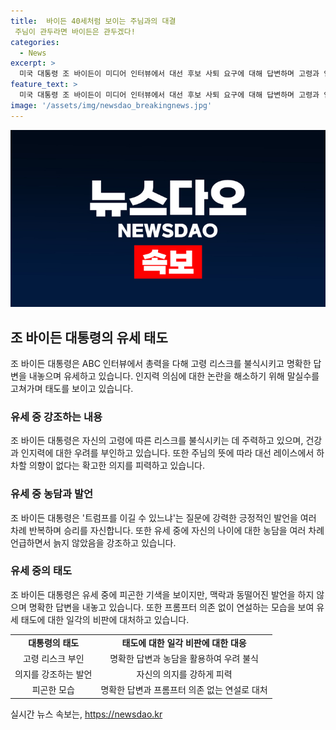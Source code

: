 ```yaml
---
title:  바이든 40세처럼 보이는 주님과의 대결
 주님이 관두라면 바이든은 관두겠다!
categories:
  - News
excerpt: >
  미국 대통령 조 바이든이 미디어 인터뷰에서 대선 후보 사퇴 요구에 대해 답변하며 고령과 인지력 논란을 극복하기 위해 노력했다. 바이든은 건강 문제를 강하게 부인하고, 트럼프를 이길 것이라며 승리 자신을 강조했으며 농담과 말실수를 고쳐가며 명확한 태도를 보였다. 또한, 유세 중에는 텔레프롬프터를 사용하지 않아 자유로운 연설을 진행했다. 요약문에서는 바이든의 강인한 태도와 확고한 의지, 그리고 논란을 극복하려는 모습을 강조해야 할 것이다.
feature_text: >
  미국 대통령 조 바이든이 미디어 인터뷰에서 대선 후보 사퇴 요구에 대해 답변하며 고령과 인지력 논란을 극복하기 위해 노력했다. 바이든은 건강 문제를 강하게 부인하고, 트럼프를 이길 것이라며 승리 자신을 강조했으며 농담과 말실수를 고쳐가며 명확한 태도를 보였다. 또한, 유세 중에는 텔레프롬프터를 사용하지 않아 자유로운 연설을 진행했다. 요약문에서는 바이든의 강인한 태도와 확고한 의지, 그리고 논란을 극복하려는 모습을 강조해야 할 것이다.
image: '/assets/img/newsdao_breakingnews.jpg'
---
```


<p><img src="/assets/img/newsdao_breakingnews.jpg" alt="flaretime 속보" /></p>

<h2 data-ke-size="size26">조 바이든 대통령의 유세 태도</h2>

<p data-ke-size="size16">조 바이든 대통령은 ABC 인터뷰에서 총력을 다해 고령 리스크를 불식시키고 명확한 답변을 내놓으며 유세하고 있습니다. 인지력 의심에 대한 논란을 해소하기 위해 말실수를 고쳐가며 태도를 보이고 있습니다.</p>

<h3>유세 중 강조하는 내용</h3>

<p data-ke-size="size16">조 바이든 대통령은 자신의 고령에 따른 리스크를 불식시키는 데 주력하고 있으며, 건강과 인지력에 대한 우려를 부인하고 있습니다. 또한 주님의 뜻에 따라 대선 레이스에서 하차할 의향이 없다는 확고한 의지를 피력하고 있습니다.</p>

<h3>유세 중 농담과 발언</h3>

<p data-ke-size="size16">조 바이든 대통령은 '트럼프를 이길 수 있느냐'는 질문에 강력한 긍정적인 발언을 여러 차례 반복하며 승리를 자신합니다. 또한 유세 중에 자신의 나이에 대한 농담을 여러 차례 언급하면서 늙지 않았음을 강조하고 있습니다.</p>

<h3>유세 중의 태도</h3>

<p data-ke-size="size16">조 바이든 대통령은 유세 중에 피곤한 기색을 보이지만, 맥락과 동떨어진 발언을 하지 않으며 명확한 답변을 내놓고 있습니다. 또한 프롬프터 의존 없이 연설하는 모습을 보여 유세 태도에 대한 일각의 비판에 대처하고 있습니다.</p>

<table>
  <tr>
    <td style="text-align: center; height: 17px;"><b>대통령의 태도</b></td>
    <td style="text-align: center; height: 17px;"><b>태도에 대한 일각 비판에 대한 대응</b></td>
  </tr>
  <tr>
    <td style="text-align: center; height: 17px;">고령 리스크 부인</td>
    <td style="text-align: center; height: 17px;">명확한 답변과 농담을 활용하여 우려 불식</td>
  </tr>
  <tr>
    <td style="text-align: center; height: 17px;">의지를 강조하는 발언</td>
    <td style="text-align: center; height: 17px;">자신의 의지를 강하게 피력</td>
  </tr>
  <tr>
    <td style="text-align: center; height: 17px;">피곤한 모습</td>
    <td style="text-align: center; height: 17px;">명확한 답변과 프롬프터 의존 없는 연설로 대처</td>
  </tr>
</table>
실시간 뉴스 속보는, <a href="https://newsdao.kr" rel="dofollow">https://newsdao.kr</a>


